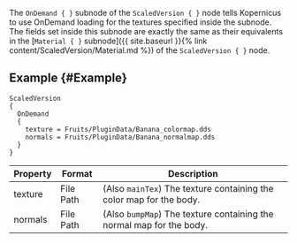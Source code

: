 The `OnDemand { }` subnode of the `ScaledVersion { }` node tells Kopernicus to use OnDemand loading for the textures specified inside the subnode. The fields set inside this subnode are exactly the same as their equivalents in the [`Material { }` subnode]({{ site.baseurl }}{% link content/ScaledVersion/Material.md %}) of the `ScaledVersion { }` node.

## Example {#Example}
```
ScaledVersion
{
  OnDemand
  {
    texture = Fruits/PluginData/Banana_colormap.dds
    normals = Fruits/PluginData/Banana_normalmap.dds
  }
}
```

|Property|Format|Description|
|--------|------|-----------|
|texture|File Path|(Also `mainTex`) The texture containing the color map for the body.|
|normals|File Path|(Also `bumpMap`) The texture containing the normal map for the body.|